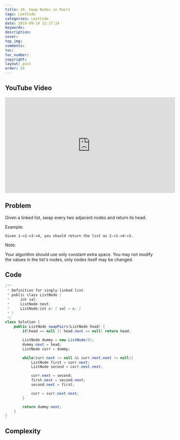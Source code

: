 ```yaml
---
title: 24. Swap Nodes in Pairs
tags: LeetCode
categories: LeetCode
date: 2019-09-14 12:17:14
keywords:
description:
cover:
top_img:
comments:
toc:
toc_number:
copyright:
layout: post
order: 24
---
```


## YouTube Video

<iframe width="560" height="315" src="https://www.youtube.com/embed/OJzYvbHX1G8" frameborder="0" allow="accelerometer; autoplay; encrypted-media; gyroscope; picture-in-picture" allowfullscreen></iframe>

## Problem

Given a linked list, swap every two adjacent nodes and return its head.

Example:

```
Given 1->2->3->4, you should return the list as 2->1->4->3.
```

Note:

Your algorithm should use only constant extra space.
You may not modify the values in the list's nodes, only nodes itself may be changed.

## Code

```java
/**
 * Definition for singly-linked list.
 * public class ListNode {
 *     int val;
 *     ListNode next;
 *     ListNode(int x) { val = x; }
 * }
 */
class Solution {
    public ListNode swapPairs(ListNode head) {
        if(head == null || head.next == null) return head;

        ListNode dummy = new ListNode(0);
        dummy.next = head;
        ListNode curr = dummy;

        while(curr.next != null && curr.next.next != null){
            ListNode first = curr.next;
            ListNode second = curr.next.next;

            curr.next = second;
            first.next = second.next;
            second.next = first;

            curr = curr.next.next;
        }

        return dummy.next;
    }
}
```

## Complexity
